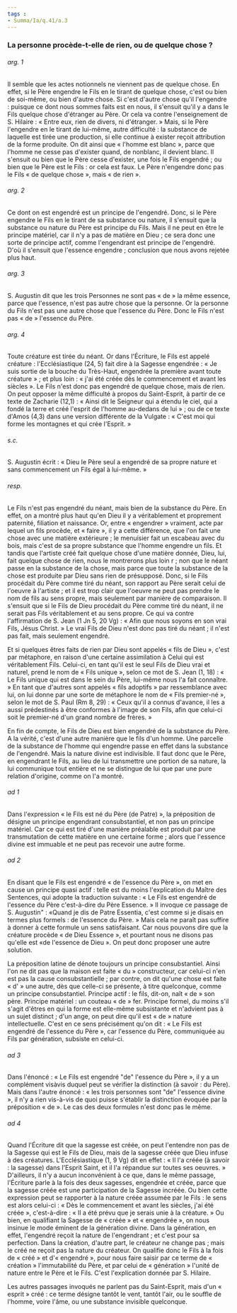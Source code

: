 ```yaml
---
tags : 
- Summa/Ia/q.41/a.3
---
```


### La personne procède-t-elle de rien, ou de quelque chose ?

###### arg. 1
Il semble que les actes notionnels ne viennent pas de quelque chose. En effet, si le Père engendre le Fils en le tirant de quelque chose, c'est ou bien de soi-même, ou bien d'autre chose. Si c'est d'autre chose qu'il l'engendre : puisque ce dont nous sommes faits est en nous, il s'ensuit qu'il y a dans le Fils quelque chose d'étranger au Père. Or cela va contre l'enseignement de S. Hilaire : « Entre eux, rien de divers, ni d'étranger. » Mais, si le Père l'engendre en le tirant de lui-même, autre difficulté : la substance de laquelle est tirée une production, si elle continue à exister reçoit attribution de la forme produite. On dit ainsi que « l'homme est blanc », parce que l'homme ne cesse pas d'exister quand, de nonblanc, il devient blanc. Il s'ensuit ou bien que le Père cesse d'exister, une fois le Fils engendré ; ou bien que le Père est le Fils : or cela est faux. Le Père n'engendre donc pas le Fils « de quelque chose », mais « de rien ». 

###### arg. 2
Ce dont on est engendré est un principe de l'engendré. Donc, si le Père engendre le Fils en le tirant de sa substance ou nature, il s'ensuit que la substance ou nature du Père est principe du Fils. Mais il ne peut en être le principe matériel, car il n'y a pas de matière en Dieu ; ce sera donc une sorte de principe actif, comme l'engendrant est principe de l'engendré. D'où il s'ensuit que l'essence engendre ; conclusion que nous avons rejetée plus haut. 

###### arg. 3
S. Augustin dit que les trois Personnes ne sont pas « de » la même essence, parce que l'essence, n'est pas autre chose que la personne. Or la personne du Fils n'est pas une autre chose que l'essence du Père. Donc le Fils n'est pas « de » l'essence du Père. 

###### arg. 4
Toute créature est tirée du néant. Or dans l'Écriture, le Fils est appelé créature : l'Ecclésiastique (24, 5) fait dire à la Sagesse engendrée : « Je suis sortie de la bouche du Très-Haut, engendrée la première avant toute créature » ; et plus loin : « j'ai été créée dès le commencement et avant les siècles ». Le Fils n'est donc pas engendré de quelque chose, mais de rien. On peut opposer la même difficulté à propos du Saint-Esprit, à partir de ce texte de Zacharie (12,1) : « Ainsi dit le Seigneur qui a étendu le ciel, qui a fondé la terre et créé l'esprit de l'homme au-dedans de lui » ; ou de ce texte d'Amos (4,3) dans une version différente de la Vulgate : « C'est moi qui forme les montagnes et qui crée l'Esprit. » 

###### s.c.
S. Augustin écrit : « Dieu le Père seul a engendré de sa propre nature et sans commencement un Fils égal à lui-même. » 

###### resp.
Le Fils n'est pas engendré du néant, mais bien de la substance du Père. En effet, on a montré plus haut qu'en Dieu il y a véritablement et proprement paternité, filiation et naissance. Or, entre « engendrer » vraiment, acte par lequel un fils procède, et « faire », il y a cette différence, que l'on fait une chose avec une matière extérieure ; le menuisier fait un escabeau avec du bois, mais c'est de sa propre substance que l'homme engendre un fils. Et tandis que l'artiste créé fait quelque chose d'une matière donnée, Dieu, lui, fait quelque chose de rien, nous le montrerons plus loin r ; non que le néant passe en la substance de la chose, mais parce que toute la substance de la chose est produite par Dieu sans rien de présupposé. Donc, si le Fils procédait du Père comme tiré du néant, son rapport au Père serait celui de l'oeuvre à l'artiste ; et il est trop clair que l'oeuvre ne peut pas prendre le nom de fils au sens propre, mais seulement par manière de comparaison. Il s'ensuit que si le Fils de Dieu procédait du Père comme tiré du néant, il ne serait pas Fils véritablement et au sens propre. Ce qui va contre l'affirmation de S. Jean (1 Jn 5, 20 Vg) : « Afin que nous soyons en son vrai Fils, Jésus Christ. » Le vrai Fils de Dieu n'est donc pas tiré du néant ; il n'est pas fait, mais seulement engendré. 

Et si quelques êtres faits de rien par Dieu sont appelés « fils de Dieu », c'est par métaphore, en raison d'une certaine assimilation à Celui qui est véritablement Fils. Celui-ci, en tant qu'il est le seul Fils de Dieu vrai et naturel, prend le nom de « Fils unique », selon ce mot de S. Jean (1, 18) : « Le Fils unique qui est dans le sein du Père, lui-même nous l'a fait connaître. » En tant que d'autres sont appelés « fils adoptifs » par ressemblance avec lui, on lui donne par une sorte de métaphore le nom de « Fils premier-né », selon le mot de S. Paul (Rm 8, 29) : « Ceux qu'il a connus d'avance, il les a aussi prédestinés à être conformes à l'image de son Fils, afin que celui-ci soit le premier-né d'un grand nombre de frères. » 

En fin de compte, le Fils de Dieu est bien engendré de la substance du Père. A la vérité, c'est d'une autre manière que le fils d'un homme. Une parcelle de la substance de l'homme qui engendre passe en effet dans la substance de l'engendré. Mais la nature divine est indivisible. Il faut donc que le Père, en engendrant le Fils, au lieu de lui transmettre une portion de sa nature, la lui communique tout entière et ne se distingue de lui que par une pure relation d'origine, comme on l'a montré. 

###### ad 1
Dans l'expression « le Fils est né du Père (de Patre) », la préposition de désigne un principe engendrant consubstantiel, et non pas un principe matériel. Car ce qui est tiré d'une manière préalable est produit par une transmutation de cette matière en une certaine forme ; alors que l'essence divine est immuable et ne peut pas recevoir une autre forme. 

###### ad 2
En disant que le Fils est engendré « de l'essence du Père », on met en cause un principe quasi actif : telle est du moins l'explication du Maître des Sentences, qui adopte la traduction suivante : « Le Fils est engendré de l'essence du Père c'est-à-dire du Père Essence. » Il invoque ce passage de S. Augustin" : «Quand je dis de Patre Essentia, c'est comme si je disais en termes plus formels : de l'essence du Père. » Mais cela ne paraît pas suffire à donner à cette formule un sens satisfaisant. Car nous pouvons dire que la créature procède « de Dieu Essence », et pourtant nous ne disons pas qu'elle est «de l'essence de Dieu ». On peut donc proposer une autre solution. 

La préposition latine de dénote toujours un principe consubstantiel. Ainsi l'on ne dit pas que la maison est faite « du » constructeur, car celui-ci n'en est pas la cause consubstantielle ; par contre, on dit qu'une chose est faite « d' » une autre, dès que celle-ci se présente, à titre quelconque, comme un principe consubstantiel. Principe actif : le fils, dit-on, naît « de » son père. Principe matériel : un couteau « de » fer. Principe formel, du moins s'il s'agit d'êtres en qui la forme est elle-même subsistante et n'advient pas à un sujet distinct ; d'un ange, on peut dire qu'il est « de » nature intellectuelle. C'est en ce sens précisément qu'on dit : « Le Fils est engendré de l'essence du Père », car l'essence du Père, communiquée au Fils par génération, subsiste en celui-ci. 

###### ad 3
Dans l'énoncé : « Le Fils est engendré "de" l'essence du Père », il y a un complément visàvis duquel peut se vérifier la distinction (à savoir : du Père). Mais dans l'autre énoncé : « les trois personnes sont "de" l'essence divine », il n'y a rien vis-à-vis de quoi puisse s'établir la distinction évoquée par la préposition « de ». Le cas des deux formules n'est donc pas le même. 

###### ad 4
Quand l'Écriture dit que la sagesse est créée, on peut l'entendre non pas de la Sagesse qui est le Fils de Dieu, mais de la sagesse créée que Dieu infuse à des créatures. L'Ecclésiastique (1, 9 Vg) dit en effet : « Il l'a créée (à savoir : la sagesse) dans l'Esprit Saint, et il l'a répandue sur toutes ses oeuvres. » D'ailleurs, il n'y a aucun inconvénient à ce que, dans le même passage, l'Écriture parle à la fois des deux sagesses, engendrée et créée, parce que la sagesse créée est une participation de la Sagesse incréée. Ou bien cette expression peut se rapporter à la nature créée assumée par le Fils : le sens est alors celui-ci : « Dès le commencement et avant les siècles, j'ai été créée », c'est-à-dire : « Il a été prévu que je serais unie à la créature. » Ou bien, en qualifiant la Sagesse de « créée » et « engendrée », on nous insinue le mode éminent de la génération divine. Dans la génération, en effet, l'engendré reçoit la nature de l'engendrant ; et c'est pour sa perfection. Dans la création, d'autre part, le créateur ne change pas ; mais le créé ne reçoit pas la nature du créateur. On qualifie donc le Fils à la fois de « créé » et d'« engendré », pour nous faire saisir par ce terme de « création » l'immutabilité du Père, et par celui de « génération » l'unité de nature entre le Père et le Fils. C'est l'explication donnée par S. Hilaire. 

Les autres passages invoqués ne parlent pas du Saint-Esprit, mais d'un « esprit » créé : ce terme désigne tantôt le vent, tantôt l'air, ou le souffle de l'homme, voire l'âme, ou une substance invisible quelconque. 



